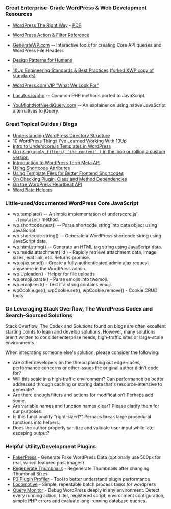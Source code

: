 

### Great Enterprise-Grade WordPress & Web Development Resources

* [WordPress The Right Way](https://www.wptherightway.org/en/getting_started/) - [PDF](https://www.gitbook.com/download/pdf/book/tomjn/wordpress-the-right-way?lang=en)

* [WordPress Action & Filter Reference](https://codex.wordpress.org/Plugin_API/Action_Reference)
* [GenerateWP.com](https://generatewp.com) -- Interactive tools for creating Core API queries and WordPress File Headers
* [Design Patterns for Humans](https://github.com/kamranahmedse/design-patterns-for-humans)

* [10Up Engineering Standards & Best Practices](https://10up.github.io/Engineering-Best-Practices/) [(forked XWP copy of standards)](https://xwp.github.io/engineering-best-practices/)
* [WordPress.com VIP "What We Look For"](https://vip.wordpress.com/documentation/code-review-what-we-look-for/)
* [Locutus.io/php](https://locutus.io/php) -- Common PHP methods ported to JavaScript.
* [YouMightNotNeedjQuery.com](http://youmightnotneedjquery.com) -- An explainer on using native JavaScript alternatives to jQuery.

### Great Topical Guides / Blogs
* [Understanding WordPress Directory Structure](https://www.rarst.net/wordpress/directory-structure/)
* [10 WordPress Things I've Learned Working With 10Up](http://rachievee.com/10-wordpress-things-ive-learned-working-with-10up/)
* [Intro to Underscore.js Templates in WordPress](https://themehybrid.com/weblog/intro-to-underscore-js-templates-in-wordpress)
* [On using `apply_filters( 'the_content' )` in the loop or rolling a custom version](https://themehybrid.com/weblog/how-to-apply-content-filters)
* [Introduction to WordPress Term Meta API](https://themehybrid.com/weblog/introduction-to-wordpress-term-meta)
* [Using Shortcode Attributes](https://pippinsplugins.com/shortcodes-101-shortcode-attributes/)
* [Using Template Files for Better Frontend Shortcodes](https://pippinsplugins.com/shortcodes-101-using-template-files-better-shortcodes/)
* [On Checking Plugin, Class and Method Dependencies](https://pippinsplugins.com/checking-dependent-plugin-active/)
* [On the WordPress Heartbeat API](https://pippinsplugins.com/using-the-wordpress-heartbeat-api/)
* [WordPlate Helpers](https://wordplate.github.io/docs/helpers)

### Little-used/documented WordPress Core JavaScript
* wp.template() -- A simple implementation of underscore.js' `_.template()` method.
* wp.shortcode.next() -- Parse shortcode string into data object using JavaScript.
* wp.shortcode.string() -- Generate a WordPress shortcode string using JavaScript data.
* wp.html.string() -- Generate an HTML tag string using JavaScript data.
* wp.media.attachment( id ) - Rapidly retrieve attachment data, image sizes, edit link, etc. Returns promise.
* wp.ajax.send() - Create a fully-authenticated admin ajax request anywhere in the WordPress admin.
* wp.Uploader() - Helper for file uploads
* wp.emoji.parse() - Parse emojis into twemoji.
* wp.emoji.test() - Test if a string contains emoji.
* wpCookie.get(), wpCookie.set(), wpCookie.remove() - Cookie CRUD tools

### On Leveraging Stack Overflow, The WordPress Codex and Search-Sourced Solutions

Stack Overflow, The Codex and Solutions found on blogs are often excellent starting points to learn and develop solutions. However, many solutions aren't written to consider enterprise needs, high-traffic sites or large-scale environments.

When integrating someone else's solution, please consider the following:
* Are other developers on the thread pointing out edge-cases, performance concerns or other issues the original author didn't code for?
* Will this scale in a high-traffic environment? Can performance be better addressed through caching or storing data that's resource-intensive to generate?
* Are there enough filters and actions for modification? Perhaps add some.
* Are variable names and function names clear? Please clarify them for our purposes.
* Is this functionality "right-sized?" Perhaps break large procedural functions into helpers.
* Does the author properly sanitize and validate user input while late-escaping output?

### Helpful Utility/Development Plugins
* [FakerPress](https://wordpress.org/plugins/fakerpress/) - Generate Fake WordPress Data (optionally use 500px for real, varied featured post images)
* [Regenerate Thumbnails](https://wordpress.org/plugins/regenerate-thumbnails/) - Regenerate Thumbnails after 
changing Thumbnail Sizes
* [P3 Plugin Profiler](https://wordpress.org/plugins/p3-profiler/) - Tool to better understand plugin performance
* [Locomotive](https://github.com/reaktivstudios/locomotive) - Simple, repeatable batch process tasks for wordpress
* [Query Monitor](https://wordpress.org/plugins/query-monitor/) - Debug WordPress deeply in any environment. Detect every running action, filter, registered script, environment configuration, simple PHP errors and evaluate long-running database queries.
